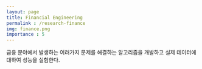```yaml
---
layout: page
title: Financial Engineering
permalink : /research-finance
img: finance.png
importance : 5
---
```


<div class="area-summary" markdown="1">
금융 분야에서 발생하는 여러가지 문제를 해결하는 알고리즘을 개발하고 실제 데이터에 대하여 성능을 실험한다.
</div>
